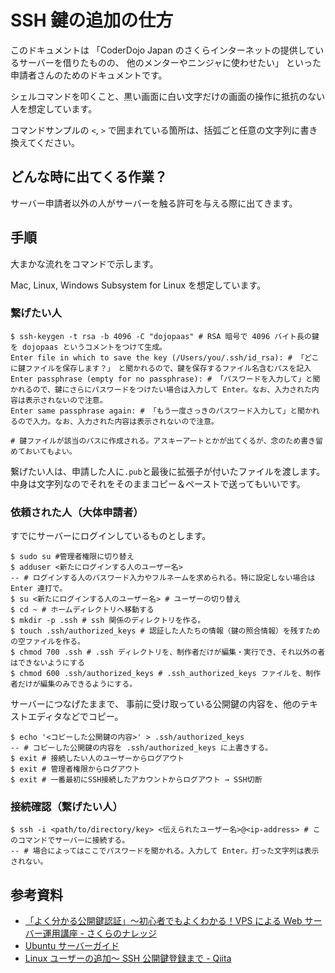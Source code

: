 # SSH 鍵の追加の仕方

このドキュメントは
「CoderDojo Japan のさくらインターネットの提供しているサーバーを借りたものの、
他のメンターやニンジャに使わせたい」
といった申請者さんのためのドキュメントです。

シェルコマンドを叩くこと、黒い画面に白い文字だけの画面の操作に抵抗のない人を想定しています。

コマンドサンプルの `<`, `>` で囲まれている箇所は、括弧ごと任意の文字列に書き換えてください。

## どんな時に出てくる作業？

サーバー申請者以外の人がサーバーを触る許可を与える際に出てきます。

## 手順

大まかな流れをコマンドで示します。

Mac, Linux, Windows Subsystem for Linux を想定しています。

### 繋げたい人

```shell
$ ssh-keygen -t rsa -b 4096 -C "dojopaas" # RSA 暗号で 4096 バイト長の鍵を dojopaas というコメントをつけて生成。
Enter file in which to save the key (/Users/you/.ssh/id_rsa): # 「どこに鍵ファイルを保存します？」　と聞かれるので、鍵を保存するファイル名含むパスを記入
Enter passphrase (empty for no passphrase): # 「パスワードを入力して」と聞かれるので、鍵にさらにパスワードをつけたい場合は入力して Enter。なお、入力された内容は表示されないので注意。
Enter same passphrase again: # 「もう一度さっきのパスワード入力して」と聞かれるので入力。なお、入力された内容は表示されないので注意。

# 鍵ファイルが該当のパスに作成される。アスキーアートとかが出てくるが、念のため書き留めておいてもよい。
```

繋げたい人は、申請した人に`.pub`と最後に拡張子が付いたファイルを渡します。中身は文字列なのでそれをそのままコピー＆ペーストで送ってもいいです。

### 依頼された人（大体申請者）

すでにサーバーにログインしているものとします。

```shell
$ sudo su #管理者権限に切り替え
$ adduser <新たにログインする人のユーザー名>
-- # ログインする人のパスワード入力やフルネームを求められる。特に設定しない場合は Enter 連打で。
$ su <新たにログインする人のユーザー名> # ユーザーの切り替え
$ cd ~ # ホームディレクトリへ移動する
$ mkdir -p .ssh # ssh 関係のディレクトリを作る。
$ touch .ssh/authorized_keys # 認証した人たちの情報（鍵の照合情報）を残すための空ファイルを作る。
$ chmod 700 .ssh # .ssh ディレクトリを、制作者だけが編集・実行でき、それ以外の者はできないようにする
$ chmod 600 .ssh/authorized_keys # .ssh_authorized_keys ファイルを、制作者だけが編集のみできるようにする。
```

サーバーにつなげたままで、
事前に受け取っている公開鍵の内容を、他のテキストエディタなどでコピー。

```shell
$ echo '<コピーした公開鍵の内容>' > .ssh/authorized_keys
-- # コピーした公開鍵の内容を .ssh/authorized_keys に上書きする。
$ exit # 接続したい人のユーザーからログアウト
$ exit # 管理者権限からログアウト
$ exit # 一番最初にSSH接続したアカウントからログアウト → SSH切断
```

### 接続確認（繋げたい人）

```shell
$ ssh -i <path/to/directory/key> <伝えられたユーザー名>@<ip-address> # このコマンドでサーバーに接続する。
-- # 場合によってはここでパスワードを聞かれる。入力して Enter。打った文字列は表示されない。
```

## 参考資料

* [「よく分かる公開鍵認証」～初心者でもよくわかる！VPS による Web サーバー運用講座 - さくらのナレッジ](http://knowledge.sakura.ad.jp/beginner/3543/)
* [Ubuntu サーバーガイド](https://help.ubuntu.com/lts/serverguide/index.html)
* [Linux ユーザーの追加〜 SSH 公開鍵登録まで - Qiita](https://qiita.com/soushiy/items/fabe64ec382a007a753c)
